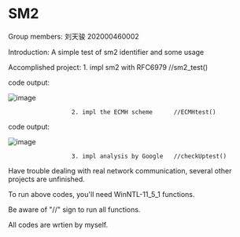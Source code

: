 # SM2
Group members: 刘天骏 202000460002

Introduction: A simple test of sm2 identifier and some usage

Accomplished project: 1. impl sm2 with RFC6979     //sm2_test()

code output:

![image](https://user-images.githubusercontent.com/87689532/181862308-7c7dbcc7-6b9c-40c1-bd61-a33c759e748c.png)

                      2. impl the ECMH scheme      //ECMHtest()

code output:

![image](https://user-images.githubusercontent.com/87689532/181862249-83b494ab-e7a9-416d-8bb2-9701ef618544.png)

                      3. impl analysis by Google   //checkUptest()



Have trouble dealing with real network communication, several other projects are unfinished.

To run above codes, you'll need WinNTL-11_5_1 functions.

Be aware of "//" sign to run all functions.

All codes are wrtien by myself.
